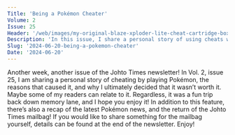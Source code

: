 ```yaml
---
Title: 'Being a Pokémon Cheater'
Volume: 2
Issue: 25
Header: '/web/images/my-original-blaze-xploder-lite-cheat-cartridge-box-and-cheat-sheets-that-gave-me-an-unfair-yet-fun-a.jpeg'
Description: 'In this issue, I share a personal story of using cheats with Pokémon. We also have a recap of the latest Pokémon news, and the return of the Johto Times mailbag'
Slug: '2024-06-20-being-a-pokemon-cheater'
Date: '2024-06-20'
---
```

Another week, another issue of the Johto Times newsletter! In Vol. 2, issue 25, I am sharing a personal story of cheating by playing Pokémon, the reasons that caused it, and why I ultimately decided that it wasn’t worth it. Maybe some of my readers can relate to it. Regardless, it was a fun trip back down memory lane, and I hope you enjoy it! In addition to this feature, there’s also a recap of the latest Pokémon news, and the return of the Johto Times mailbag!
If you would like to share something for the mailbag yourself, details can be found at the end of the newsletter. Enjoy!